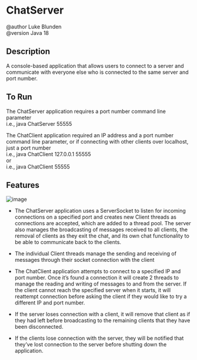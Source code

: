 # ChatServer
@author Luke Blunden  
@version Java 18  

## Description 
A console-based application that allows users to connect to a server and communicate with everyone else who is connected to the same server and port number.

## To Run
The ChatServer application requires a port number command line parameter  
i.e., java ChatServer 55555

The ChatClient application required an IP address and a port number command line parameter, or if connecting with other clients over localhost, just a port number  
i.e., java ChatClient 127.0.0.1 55555  
or  
i.e., java ChatClient 55555

## Features  
![image](https://github.com/user-attachments/assets/53bb3c5a-1aa2-4a86-a184-1bc13e4078ba)

* The ChatServer application uses a ServerSocket to listen for incoming connections on a specified port and creates new Client threads as connections are accepted, which are added to a thread pool. The server also manages the broadcasting of messages received to all clients, the removal of clients as they exit the chat, and its own chat functionality to be able to communicate back to the clients.

* The individual Client threads manage the sending and receiving of messages through their socket connection with the client

* The ChatClient application attempts to connect to a specified IP and port number. Once it’s found a connection it will create 2 threads to manage the reading and writing of messages to and from the server. If the client cannot reach the specified server when it starts, it will reattempt connection before asking the client if they would like to try a different IP and port number.

* If the server loses connection with a client, it will remove that client as if they had left before broadcasting to the remaining clients that they have been disconnected.

* If the clients lose connection with the server, they will be notified that they’ve lost connection to the server before shutting down the application.
